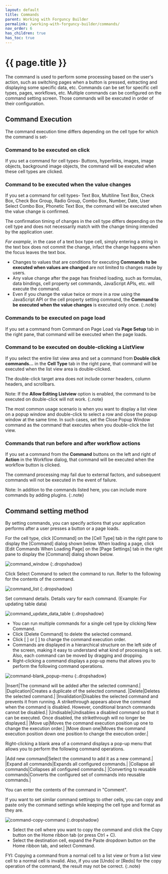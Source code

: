 ```yaml
---
layout: default
title: Commands
parent: Working with Forguncy Builder
permalink: /working-with-forguncy-builder/commands/
nav_order: 6
has_children: true
has_toc: true
---
```


# {{ page.title }}

The command is used to perform some processing based on the user's action, such as switching pages when a button is pressed, extracting and displaying some specific data, etc. Commands can be set for specific cell types, pages, workflows, etc. Multiple commands can be configured on the command setting screen. Those commands will be executed in order of their configuration.

## Command Execution

The command execution time differs depending on the cell type for which the command is set-

### Command to be executed on click

If you set a command for cell types- Buttons, hyperlinks, images, image objects, background image objects, the command will be executed when these cell types are clicked.

### Command to be executed when the value changes

If you set a command for cell types- Text Box, Multiline Text Box, Check Box, Check Box Group, Radio Group, Combo Box, Number, Date, User Select Combo Box, Phonetic Text Box, the command will be executed when the value change is confirmed. 

The confirmation timing of changes in the cell type differs depending on the cell type and does not necessarily match with the change timing intended by the application user. 

*For example*, in the case of a text box type cell, simply entering a string in the text box does not commit the change, infact the change happens when the focus leaves the text box.

- Changes to values ​​that are conditions for executing **Commands to be executed when values ​​are changed** are not limited to changes made by users. 
- Any value change after the page has finished loading, such as formulas, data bindings, cell property set commands, JavaScript APIs, etc. will execute the command.
- Even if you change the value twice or more in a row using the JavaScript API or the cell property setting command, the **Command to be executed when the value changes** is executed only once.
{:.note}

### Commands to be executed on page load
If you set a command from Command on Page Load via **Page Setup** tab in the right pane, that command will be executed when the page loads.

### Command to be executed on double-clicking a ListView

If you select the entire list view area and set a command from **Double click commands...** in the **Cell Type** tab in the right pane, that command will be executed when the list view area is double-clicked. 

The double-click target area does not include corner headers, column headers, and scrollbars.

Note: If the **Allow Editing Listview** option is enabled, the command to be executed on double-click will not work.
{:.note}

The most common usage scenario is when you want to display a list view on a popup window and double-click to select a row and close the popup window at the same time. In such cases, set the Close Popup Window command as the command that executes when you double-click the list view.

### Commands that run before and after workflow actions
If you set a command from the **Command** buttons on the left and right of **Action** in the Workflow dialog, that command will be executed when the workflow button is clicked.


The command processing may fail due to external factors, and subsequent commands will not be executed in the event of failure.

Note: In addition to the commands listed here, you can include more commands by adding plugins.
{:.note}


## Command setting method
By setting commands, you can specify actions that your application performs after a user presses a button or a page loads.

For the cell type, click [Command] on the [Cell Type] tab in the right pane to display the [Command] dialog shown below. When loading a page, click [Edit Commands When Loading Page] on the [Page Settings] tab in the right pane to display the [Command] dialog shown below.

![command_window](/assets/images/product-images/command_window.png)
{:.dropshadow}

Click Select Command to select the command to run. Refer to the following for the contents of the command.

![command_list](/assets/images/product-images/command_list.png)
{:.dropshadow}

Set command details. Details vary for each command. (Example: For updating table data)

![command_update_data_table](/assets/images/product-images/command_update_data_table.png)
{:.dropshadow}

- You can run multiple commands for a single cell type by clicking New Command. 
- Click [Delete Command] to delete the selected command.
- Click [ ] or [ ] to change the command execution order.
- Commands are displayed in a hierarchical structure on the left side of the screen, making it easy to understand what kind of processing is set. Also, each command can be moved by dragging and dropping.
- Right-clicking a command displays a pop-up menu that allows you to perform the following command operations.

![command-blank_popup-menu](/assets/images/product-images/command-blank_popup-menu.png)
{:.dropshadow}

|Insert|The command will be added after the selected command.|
|Duplication|Creates a duplicate of the selected command.
|Delete|Deletes the selected command.|
|Invalidation|Disables the selected command and prevents it from running. A strikethrough appears above the command when the command is disabled. However, conditional branch commands cannot be disabled.|
|Undisable|Undisables a disabled command so that it can be executed. Once disabled, the strikethrough will no longer be displayed.|
|Move up|Moves the command execution position up one to change the execution order.|
|Move down one|Moves the command execution position down one position to change the execution order.|

Right-clicking a blank area of ​​a command displays a pop-up menu that allows you to perform the following command operations.

|Add new command|Select the command to add it as a new command.|
|Expand all commands|Expands all configured commands.|
|Collapse all commands|Collapses all configured commands.|
|Converting to reusable commands|Converts the configured set of commands into reusable commands.|

You can enter the contents of the command in "Comment".

If you want to set similar command settings to other cells, you can copy and paste only the command settings while keeping the cell type and format as they are.

![command-copy-command](/assets/images/product-images/command-copy-command.png)
{:.dropshadow}

- Select the cell where you want to copy the command and click the Copy button on the Home ribbon tab (or press Ctrl + C).
- Select the destination cell, expand the Paste dropdown button on the Home ribbon tab, and select Command.

FYI: Copying a command from a normal cell to a list view or from a list view cell to a normal cell is invalid. Also, if you use [Undo] or [Redo] for the copy operation of the command, the result may not be correct.
{:.note}